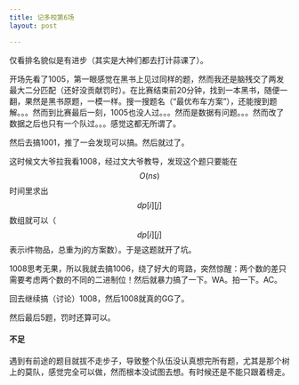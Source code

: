 ```yaml
---
title: 记多校第6场
layout: post

---
```


仅看排名貌似是有进步（其实是大神们都去打计蒜课了）。

开场先看了1005，第一眼感觉在黑书上见过同样的题，然而我还是脑残交了两发最大二分匹配（还好没贡献罚时）。在比赛结束前20分钟，找到一本黑书，随便一翻，果然是黑书原题，一模一样。搜一搜题名（“最优布车方案”），还能搜到题解。。。然而到比赛最后一刻，1005也没人过。。。然而是数据有问题。。。然而改了数据之后也只有一个队过。。。感觉这都无所谓了。

然后去搞1001，推了一会发现可以搞。然后就过了。

这时候文大爷拉我看1008，经过文大爷教导，发现这个题只要能在$$O(ns)$$时间里求出$$dp[i][j]$$数组就可以（$$dp[i][j]$$表示i件物品，总重为j的方案数）。于是这题就开了坑。

1008思考无果，所以我就去搞1006，绕了好大的弯路，突然惊醒：两个数的差只需要考虑两个数的不同的二进制位！然后就暴力搞了一下。WA。拍一下。AC。

回去继续搞（讨论）1008，然后1008就真的GG了。

然后最后5题，罚时还算可以。

#### 不足

遇到有前途的题目就拔不走步子，导致整个队伍没认真想完所有题，尤其是那个树上的莫队，感觉完全可以做，然而根本没试图去想。有时候还是不能只跟着榜走。


